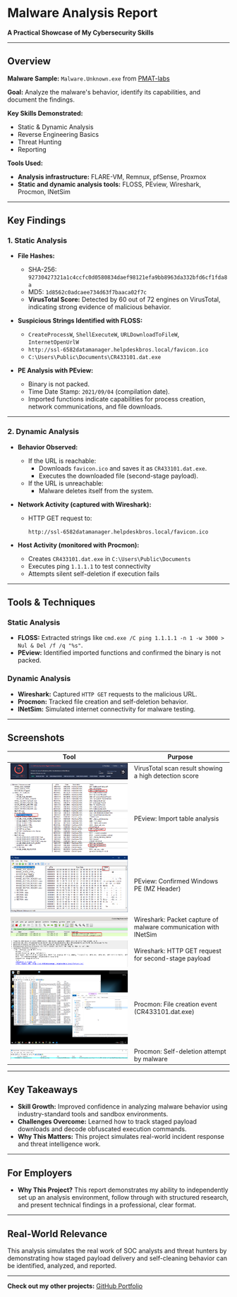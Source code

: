 #  Malware Analysis Report  
**A Practical Showcase of My Cybersecurity Skills**  

---

##  Overview  
**Malware Sample:** `Malware.Unknown.exe` from [PMAT-labs ](https://github.com/HuskyHacks/PMAT-labs/tree/main  )

**Goal:** Analyze the malware's behavior, identify its capabilities, and document the findings.  

**Key Skills Demonstrated:**  
- Static & Dynamic Analysis  
- Reverse Engineering Basics  
- Threat Hunting  
- Reporting  

**Tools Used:**
- **Analysis infrastructure:** FLARE-VM, Remnux, pfSense, Proxmox
- **Static and dynamic analysis tools:** FLOSS, PEview, Wireshark, Procmon, INetSim  

---

##  Key Findings  

### **1. Static Analysis**  
- **File Hashes:**  
  - SHA-256: `92730427321a1c4ccfc0d0580834daef98121efa9bb8963da332bfd6cf1fda8a`  
  - MD5: `1d8562c0adcaee734d63f7baaca02f7c`  
  - **VirusTotal Score:** Detected by 60 out of 72 engines on VirusTotal, indicating strong evidence of malicious behavior.

- **Suspicious Strings Identified with FLOSS:**  
  - `CreateProcessW`, `ShellExecuteW`, `URLDownloadToFileW`, `InternetOpenUrlW`
  - `http://ssl-6582datamanager.helpdeskbros.local/favicon.ico`  
  - `C:\Users\Public\Documents\CR433101.dat.exe`  

- **PE Analysis with PEview:**  
  - Binary is not packed.  
  - Time Date Stamp: `2021/09/04` (compilation date).  
  - Imported functions indicate capabilities for process creation, network communications, and file downloads.  

---

### **2. Dynamic Analysis**  
- **Behavior Observed:**  
  - If the URL is reachable:  
    - Downloads `favicon.ico` and saves it as `CR433101.dat.exe`.  
    - Executes the downloaded file (second-stage payload). 
  - If the URL is unreachable:  
    - Malware deletes itself from the system.

- **Network Activity (captured with Wireshark):**  
  - HTTP GET request to:

    ```
    http://ssl-6582datamanager.helpdeskbros.local/favicon.ico
    ```

- **Host Activity (monitored with Procmon):**  
  - Creates `CR433101.dat.exe` in `C:\Users\Public\Documents`  
  - Executes ping `1.1.1.1` to test connectivity
  - Attempts silent self-deletion if execution fails

---

##  Tools & Techniques  

### **Static Analysis**  
- **FLOSS:** Extracted strings like `cmd.exe /C ping 1.1.1.1 -n 1 -w 3000 > Nul & Del /f /q "%s"`.  
- **PEview:** Identified imported functions and confirmed the binary is not packed.  

### **Dynamic Analysis**  
- **Wireshark:** Captured `HTTP GET` requests to the malicious URL.  
- **Procmon:** Tracked file creation and self-deletion behavior.  
- **INetSim:** Simulated internet connectivity for malware testing.  

---

##  Screenshots  

| **Tool**   | **Purpose**                          |  
|------------|--------------------------------------|  
| ![VirusTotal](https://github.com/sapan322/Raman-Cybersecurity-Portfolio/blob/main/Malware%20Development%20%26%20Analysis/Malware%20Analysis/Reports/screenshots/%231_1.png) | VirusTotal scan result showing a high detection score |  
| ![PEview](https://github.com/sapan322/Raman-Cybersecurity-Portfolio/blob/main/Malware%20Development%20%26%20Analysis/Malware%20Analysis/Reports/screenshots/%231_2.png)     | PEview: Import table analysis |
| ![PEview](https://github.com/sapan322/Raman-Cybersecurity-Portfolio/blob/main/Malware%20Development%20%26%20Analysis/Malware%20Analysis/Reports/screenshots/%231_3.png)     |  	PEview: Confirmed Windows PE (MZ Header) |
| ![Wireshark](https://github.com/sapan322/Raman-Cybersecurity-Portfolio/blob/main/Malware%20Development%20%26%20Analysis/Malware%20Analysis/Reports/screenshots/%231_4.png)     |  	Wireshark: Packet capture of malware communication with INetSim |
| ![Wireshark](https://github.com/sapan322/Raman-Cybersecurity-Portfolio/blob/main/Malware%20Development%20%26%20Analysis/Malware%20Analysis/Reports/screenshots/%231_5.png)     | 	Wireshark: HTTP GET request for second-stage payload |
| ![Procmon](https://github.com/sapan322/Raman-Cybersecurity-Portfolio/blob/main/Malware%20Development%20%26%20Analysis/Malware%20Analysis/Reports/screenshots/%231_6.png)     | Procmon: File creation event (CR433101.dat.exe) |
| ![Procmon](https://github.com/sapan322/Raman-Cybersecurity-Portfolio/blob/main/Malware%20Development%20%26%20Analysis/Malware%20Analysis/Reports/screenshots/%231_7.png)     | 	Procmon: Self-deletion attempt by malware |



---

##  Key Takeaways  
- **Skill Growth:** Improved confidence in analyzing malware behavior using industry-standard tools and sandbox environments.
- **Challenges Overcome:** Learned how to track staged payload downloads and decode obfuscated execution commands. 
- **Why This Matters:** This project simulates real-world incident response and threat intelligence work.  

---

##  For Employers  
- **Why This Project?** This report demonstrates my ability to independently set up an analysis environment, follow through with structured research, and present technical findings in a professional, clear format.

---

## Real-World Relevance
This analysis simulates the real work of SOC analysts and threat hunters by demonstrating how staged payload delivery and self-cleaning behavior can be identified, analyzed, and reported.

---

 **Check out my other projects:** [GitHub Portfolio](https://github.com/sapan322/Raman-Cybersecurity-Portfolio/tree/main)  
